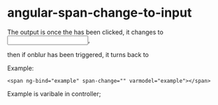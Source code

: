 # angular-span-change-to-input

The output is once the <span> has been clicked, it changes to <input>,

then if onblur has been triggered, it turns back to <span>


Example:
```
<span ng-bind="example" span-change="" varmodel="example"></span>
```
Example is varibale in controller;

